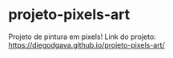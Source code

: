 # projeto-pixels-art
Projeto de pintura em pixels!
Link do projeto: https://diegodgava.github.io/projeto-pixels-art/
